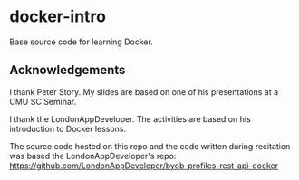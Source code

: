 # docker-intro

Base source code for learning Docker.

## Acknowledgements
I thank Peter Story. My slides are based on one of his presentations at a CMU SC Seminar. 

I thank the LondonAppDeveloper. The activities are based on his introduction to Docker lessons.

The source code hosted on this repo and the code written during recitation was based the LondonAppDeveloper's repo: https://github.com/LondonAppDeveloper/byob-profiles-rest-api-docker
